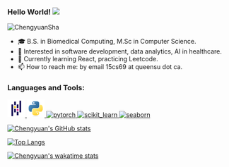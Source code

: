 ### Hello World! <img src="https://raw.githubusercontent.com/MartinHeinz/MartinHeinz/master/wave.gif" width="30px">

<p align="left"> <img src="https://komarev.com/ghpvc/?username=ChengyuanSha&label=Profile%20views&color=0e75b6&style=flat" alt="ChengyuanSha" /> </p>

* 🎓   B.S. in Biomedical Computing, M.Sc in Computer Science.
* 🧐   Interested in software development, data analytics, AI in healthcare. 
* 🌱   Currently learning React, practicing Leetcode.
* 📫   How to reach me: by email 15cs69 at queensu dot ca.



<h3 align="left">Languages and Tools:</h3>
<p align="left"> <a href="https://pandas.pydata.org/" target="_blank" rel="noreferrer"> <img src="https://raw.githubusercontent.com/devicons/devicon/2ae2a900d2f041da66e950e4d48052658d850630/icons/pandas/pandas-original.svg" alt="pandas" width="40" height="40"/> </a> <a href="https://www.python.org" target="_blank" rel="noreferrer"> <img src="https://raw.githubusercontent.com/devicons/devicon/master/icons/python/python-original.svg" alt="python" width="40" height="40"/> </a> <a href="https://pytorch.org/" target="_blank" rel="noreferrer"> <img src="https://www.vectorlogo.zone/logos/pytorch/pytorch-icon.svg" alt="pytorch" width="40" height="40"/> </a> <a href="https://scikit-learn.org/" target="_blank" rel="noreferrer"> <img src="https://upload.wikimedia.org/wikipedia/commons/0/05/Scikit_learn_logo_small.svg" alt="scikit_learn" width="40" height="40"/> </a> <a href="https://seaborn.pydata.org/" target="_blank" rel="noreferrer"> <img src="https://seaborn.pydata.org/_images/logo-mark-lightbg.svg" alt="seaborn" width="40" height="40"/> </a> </p>



[![Chengyuan's GitHub stats](https://github-readme-stats.vercel.app/api?username=ChengyuanSha&&theme=swift)](https://github.com/ChengyuanSha)

[![Top Langs](https://github-readme-stats.vercel.app/api/top-langs/?username=ChengyuanSha&hide=jupyter%20notebook&layout=compact&theme=swift)](https://github.com/ChengyuanSha)

[![Chengyuan's wakatime stats](https://github-readme-stats.vercel.app/api/wakatime?username=ChengyuanSha&theme=swift)](https://github.com/ChengyuanSha)


<!--
**ChengyuanSha/ChengyuanSha** is a ✨ _special_ ✨ repository because its `README.md` (this file) appears on your GitHub profile.

gradient theme:  &bg_color=30,e96443,904e95&title_color=fff&text_color=fff

Here are some ideas to get you started:

- 🔭 I’m currently working on ...
- 🌱 I’m currently learning ...
- 👯 I’m looking to collaborate on ...
- 🤔 I’m looking for help with ...
- 💬 Ask me about ...
- 📫 How to reach me: ...
- 😄 Pronouns: ...
- ⚡ Fun fact: ...
-->
